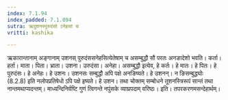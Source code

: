 ```yaml
---
index: 7.1.94
index_padded: 7.1.094
sutra: ऋदुशनस्पुरुदंसो ऽनेहसां च
vritti: kashika

---
```

ऋकारान्तानाम् अङ्गानाम् उशनस् पुरुदंससनेहसित्येतेषाम् च असम्बुद्धौ सौ परतः अनङादेशो भवति। कर्ता। हर्ता। माता। पिता। भ्राता। उशना। उरुदंसा। अनेहा। असम्बुद्धौ इत्येव, हे कर्तः। हे मातः। हे पितः। हे पुरुदंसः। हे अनेहः। हे उशनः। उशनसः सम्बुद्धौ अपि पक्षे अनङिष्यते। हे उशनन्। न ङिसम्बुद्ध्योः (8.2.8) इति नलोपप्रतिषेधो ऽपि पक्षे इष्यते। हे उशन। तथा चोक्तम् सम्बोधने तूशनस्त्रिरूपं सान्तं तथा नान्तमथाप्यदन्तम्। माध्यन्दिनिर्वष्टि गुणं त्विगन्ते नपुंसके व्याघ्रपदाम् वरिष्ठः। इति। तपरकरणमसन्देहार्थम्।
